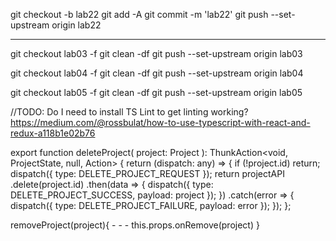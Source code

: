 git checkout -b lab22
git add -A
git commit -m 'lab22'
git push --set-upstream origin lab22

---

git checkout lab03 -f
git clean -df
git push --set-upstream origin lab03

git checkout lab04 -f
git clean -df
git push --set-upstream origin lab04

git checkout lab05 -f
git clean -df
git push --set-upstream origin lab05

//TODO: Do I need to install TS Lint to get linting working?
https://medium.com/@rossbulat/how-to-use-typescript-with-react-and-redux-a118b1e02b76

export function deleteProject(
project: Project
): ThunkAction<void, ProjectState, null, Action<string>> {
return (dispatch: any) => {
if (!project.id) return;
dispatch({ type: DELETE_PROJECT_REQUEST });
return projectAPI
.delete(project.id)
.then(data => {
dispatch({ type: DELETE_PROJECT_SUCCESS, payload: project });
})
.catch(error => {
dispatch({ type: DELETE_PROJECT_FAILURE, payload: error });
});
};

removeProject(project){ - - -
this.props.onRemove(project)
}

<!-- ### Customize serializer of enzyme shallow wrappers to json

```
npm i enzyme-to-json --save-dev
yarn add enzyme-to-json --save-dev
```

https://www.npmjs.com/package/enzyme-to-json
https://medium.com/@luisvieira_gmr/snapshot-testing-react-components-with-jest-best-practices-dd1585b2b93d -->
